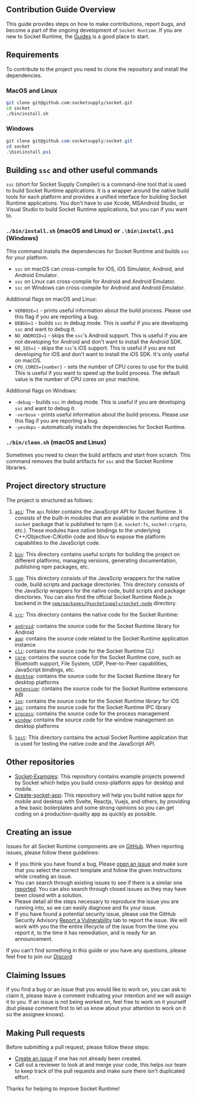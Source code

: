 ## Contribution Guide Overview
This guide provides steps on how to make contributions, report bugs, and become a part of the ongoing development of `Socket Runtime`.
If you are new to Socket Runtime, the [Guides](https://socketsupply.co/guides/) is a good place to start.

## Requirements
To contribute to the project you need to clone the repository and install the dependencies.

### MacOS and Linux

```bash
git clone git@github.com:socketsupply/socket.git
cd socket
./bin/install.sh
```
### Windows

```powershell
git clone git@github.com:socketsupply/socket.git
cd socket
.\bin\install.ps1
```

## Building `ssc` and other useful commands

`ssc` (short for Socket Supply Compiler) is a command-line tool that is used to build Socket Runtime applications.
It is a wrapper around the native build tools for each platform and provides a unified interface for building Socket Runtime applications. You don't have to use Xcode, MSAndroid Studio, or Visual Studio to build Socket Runtime applications, but you can if you want to.

### `./bin/install.sh` (macOS and Linux) or `.\bin\install.ps1` (Windows)

This command installs the dependencies for Socket Runtime and builds `ssc` for your platform.
- `ssc` on macOS can cross-compile for iOS, iOS Simulator, Android, and Android Emulator.
- `ssc` on Linux can cross-compile for Android and Android Emulator.
- `ssc` on Windows can cross-compile for Android and Android Emulator.

Additional flags on macOS and Linux:
- `VERBOSE=1` - prints useful information about the build process. Please use this flag if you are reporting a bug.
- `DEBUG=1` - builds `ssc` in debug mode. This is useful if you are developing `ssc` and want to debug it.
- `NO_ANDROID=1` - skips the `ssc`'s Android support. This is useful if you are not developing for Android and don't want to install the Android SDK.
- `NO_IOS=1` - skips the `ssc`'s iOS support. This is useful if you are not developing for iOS and don't want to install the iOS SDK. It's only useful on macOS.
- `CPU_CORES={number}` - sets the number of CPU cores to use for the build. This is useful if you want to speed up the build process. The default value is the number of CPU cores on your machine.
<!--
TODO(@chicoxyzzy):
- `SOCKET_HOME={path}` - sets the path to the Socket Runtime build directory. This is useful if you want to build Socket Runtime in a different directory than the default one.

what else?
-->

Additional flags on Windows:
- `-debug` - builds `ssc` in debug mode. This is useful if you are developing `ssc` and want to debug it.
- `-verbose` - prints useful information about the build process. Please use this flag if you are reporting a bug.
- `-yesdeps` - automatically installs the dependencies for Socket Runtime.

### `./bin/clean.sh` (macOS and Linux)

Sometimes you need to clean the build artifacts and start from scratch. This command removes the build artifacts for `ssc` and the Socket Runtime libraries.

## Project directory structure

The project is structured as follows:

1. [`api`](https://github.com/socketsupply/socket/tree/master/api): The `api` folder contains the JavaScript API for Socket Runtime.
It consists of the built-in modules that are available in the runtime and the `socket` package that is published to npm (i.e. `socket:fs`, `socket:crypto`, etc.).
These modules have native bindings to the underlying C++/Objective-C/Kotlin code and libuv to expose the platform
capabilities to the JavaScript code.

2. [`bin`](https://github.com/socketsupply/socket/tree/master/bin): This directory contains useful scripts for building the project on different platforms, managing versions, generating documentation, publishing npm packages, etc.

3. [`npm`](https://github.com/socketsupply/socket/tree/master/npm): This directory consists of the JavaScrip wrappers for the native code, build scripts and package directories.
This directory consists of the JavaScrip wrappers for the native code, build scripts and package directories.
You can also find the official Socket Runtime Node.js backend in the
[`npm/packages/@socketsupply/socket-node`](https://github.com/socketsupply/socket/tree/master/npm/packages/%40socketsupply/socket-node) directory.

4. [`src`](https://github.com/socketsupply/socket/tree/master/src): This directory contains the native code for the Socket Runtime:
- [`android`](https://github.com/socketsupply/socket/tree/master/src/android): contains the source code for the Socket Runtime library for Android
- [`app`](https://github.com/socketsupply/socket/tree/master/src/app): contains the source code related to the Socket Runtime application instance
- [`cli`](https://github.com/socketsupply/socket/tree/master/src/cli): contains the source code for the Socket Runtime CLI
- [`core`](https://github.com/socketsupply/socket/tree/master/src/core): contains the source code for the Socket Runtime core, such as Bluetooth support, File System, UDP, Peer-to-Peer capabilities, JavaScript bindings, etc.
- [`desktop`](https://github.com/socketsupply/socket/tree/master/src/desktop): contains the source code for the Socket Runtime library for desktop platforms
- [`extension`](https://github.com/socketsupply/socket/tree/master/src/extension): contains the source code for the Socket Runtime extensions ABI
- [`ios`](https://github.com/socketsupply/socket/tree/master/src/ios): contains the source code for the Socket Runtime library for iOS
- [`ipc`](https://github.com/socketsupply/socket/tree/master/src/ipc): contains the source code for the Socket Runtime IPC library
- [`process`](https://github.com/socketsupply/socket/tree/master/src/process): contains the source code for the process management
- [`window`](https://github.com/socketsupply/socket/tree/master/src/window): contains the source code for the window management on desktop platforms

5. [`test`](https://github.com/socketsupply/socket/tree/master/src/test): This directory contains the actual Socket Runtime application that is used for testing the native code and the JavaScript API.


## Other repositories
- [Socket-Examples](https://github.com/socketsupply/socket-examples): This repository contains example projects powered by Socket which helps you build cross-platform apps for desktop and mobile.
- [Create-socket-app](https://github.com/socketsupply/create-socket-app): This repository will help you build native apps for mobile and desktop with Svelte, Reactjs, Vuejs, and others, by providing a few basic boilerplates and some strong opinions so you can get coding on a production-quality app as quickly as possible.

## Creating an issue
Issues for all Socket Runtime components are on [GitHub](https://github.com/socketsupply/socket). When reporting issues, please follow these guidelines:
- If you think you have found a bug, Please [open an issue](https://github.com/socketsupply/socket/issues/new) and make sure that you select the correct template and follow the given instructions while creating an issue.
- You can search through existing issues to see if there is a similar one [reported](https://github.com/socketsupply/socket/issues). You can also search through closed issues as they may have been closed with a solution.
- Please detail all the steps necessary to reproduce the issue you are running into, so we can easily diagnose and fix your issue.
- If you have found a potential security issue, please use the GitHub Security Advisory [Report a Vulnerability](https://github.com/socketsupply/socket/security/advisories/new) tab to report the issue. We will work with you the the entire lifecycle of the issue from the time you report it, to the time it has remediation, and is ready for an announcement.

If you can't find something in this guide or you have any questions, please feel free to join our [Discord](https://discord.com/invite/YPV32gKCsH)

## Claiming Issues
If you find a bug or an issue that you would like to work on, you can ask to claim it, please leave a comment indicating your intention and we will assign it to you. If an issue is not being worked on, feel free to work on it yourself (but please comment first to let us know about your attention to work on it so the assignee knows).

## Making Pull requests
Before submitting a pull request, please follow these steps:
- [Create an issue](https://github.com/socketsupply/socket/issues/new) if one has not already been created.
- Call out a reviewer to look at and merge your code, this helps our team to keep track of the pull requests and make sure there isn't duplicated effort.

Thanks for helping to improve Socket Runtime!
